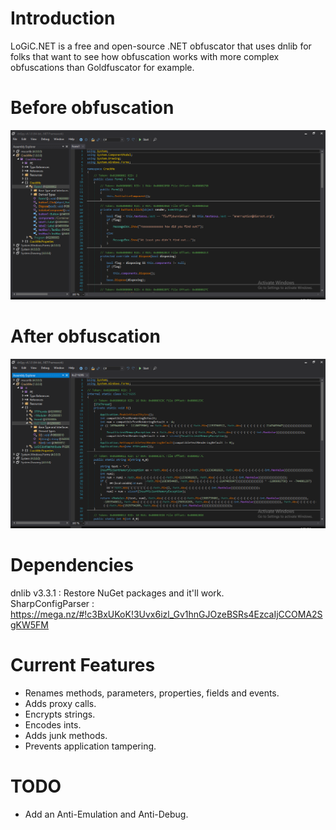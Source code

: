# Introduction
LoGiC.NET is a free and open-source .NET obfuscator that uses dnlib for folks that want to see how obfuscation works with more complex obfuscations than Goldfuscator for example.

# Before obfuscation
<img src="https://github.com/AnErrupTion/LoGiC.NET/raw/master/before.PNG">

# After obfuscation
<img src="https://github.com/AnErrupTion/LoGiC.NET/raw/master/after.PNG">

# Dependencies
dnlib v3.3.1 : Restore NuGet packages and it'll work.<br/>
SharpConfigParser : https://mega.nz/#!c3BxUKoK!3Uvx6izl_Gv1hnGJOzeBSRs4EzcaIjCCOMA2SgKW5FM

# Current Features
- Renames methods, parameters, properties, fields and events.
- Adds proxy calls.
- Encrypts strings.
- Encodes ints.
- Adds junk methods.
- Prevents application tampering.

# TODO
- Add an Anti-Emulation and Anti-Debug.

